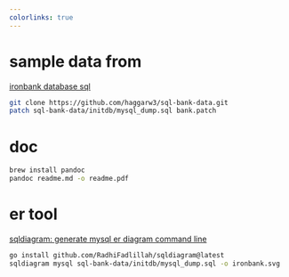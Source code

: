 ```yaml
---
colorlinks: true
---
```


# sample data from
[ironbank database sql](https://github.com/haggarw3/sql-bank-data.git)

```bash
git clone https://github.com/haggarw3/sql-bank-data.git
patch sql-bank-data/initdb/mysql_dump.sql bank.patch
```


# doc
```bash
brew install pandoc
pandoc readme.md -o readme.pdf
```

# er tool
[sqldiagram: generate mysql er diagram command line](https://github.com/RadhiFadlillah/sqldiagram.git)

```bash
go install github.com/RadhiFadlillah/sqldiagram@latest
sqldiagram mysql sql-bank-data/initdb/mysql_dump.sql -o ironbank.svg
```
